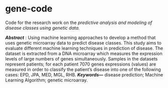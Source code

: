 # gene-code

Code for the research work on the *predictive analysis and modeling of disease classes using genetic data.*


**_Abstract_** ​:
Using machine learning approaches to develop a method that uses genetic microarray data to
predict disease classes. This study aims to evaluate different machine learning techniques in
prediction of disease.
The dataset is extracted from a DNA microarray which measures the expression levels of large
numbers of genes simultaneously. Samples in the datasets represent patients; for each patient
7070 genes expressions (values) are measured in order to classify the patient’s disease into one
of the following cases: EPD, JPA, MED, MGL, RHB.
**_Keywords—_** ​ ​disease prediction; Machine Learning Algorithm; genetic microarray.

